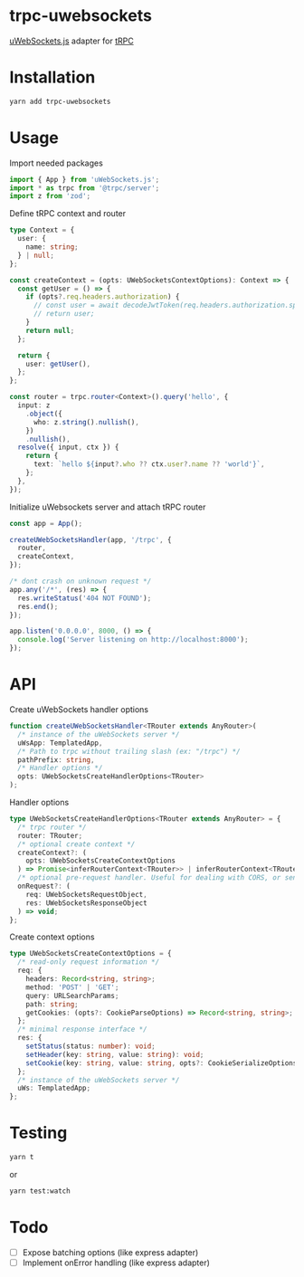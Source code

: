 # trpc-uwebsockets

[uWebSockets.js](https://github.com/uNetworking/uWebSockets.js) adapter for [tRPC](https://trpc.io/)

# Installation

```bash
yarn add trpc-uwebsockets
```

# Usage

Import needed packages

```typescript
import { App } from 'uWebSockets.js';
import * as trpc from '@trpc/server';
import z from 'zod';
```

Define tRPC context and router

```typescript
type Context = {
  user: {
    name: string;
  } | null;
};

const createContext = (opts: UWebSocketsContextOptions): Context => {
  const getUser = () => {
    if (opts?.req.headers.authorization) {
      // const user = await decodeJwtToken(req.headers.authorization.split(' ')[1])
      // return user;
    }
    return null;
  };

  return {
    user: getUser(),
  };
};

const router = trpc.router<Context>().query('hello', {
  input: z
    .object({
      who: z.string().nullish(),
    })
    .nullish(),
  resolve({ input, ctx }) {
    return {
      text: `hello ${input?.who ?? ctx.user?.name ?? 'world'}`,
    };
  },
});
```

Initialize uWebsockets server and attach tRPC router

```typescript
const app = App();

createUWebSocketsHandler(app, '/trpc', {
  router,
  createContext,
});

/* dont crash on unknown request */
app.any('/*', (res) => {
  res.writeStatus('404 NOT FOUND');
  res.end();
});

app.listen('0.0.0.0', 8000, () => {
  console.log('Server listening on http://localhost:8000');
});
```

# API

Create uWebSockets handler options

```typescript
function createUWebSocketsHandler<TRouter extends AnyRouter>(
  /* instance of the uWebSockets server */
  uWsApp: TemplatedApp,
  /* Path to trpc without trailing slash (ex: "/trpc") */
  pathPrefix: string,
  /* Handler options */
  opts: UWebSocketsCreateHandlerOptions<TRouter>
);
```

Handler options

```typescript
type UWebSocketsCreateHandlerOptions<TRouter extends AnyRouter> = {
  /* trpc router */
  router: TRouter;
  /* optional create context */
  createContext?: (
    opts: UWebSocketsCreateContextOptions
  ) => Promise<inferRouterContext<TRouter>> | inferRouterContext<TRouter>;
  /* optional pre-request handler. Useful for dealing with CORS, or sending extra headers */
  onRequest?: (
    req: UWebSocketsRequestObject,
    res: UWebSocketsResponseObject
  ) => void;
};
```

Create context options

```typescript
type UWebSocketsCreateContextOptions = {
  /* read-only request information */
  req: {
    headers: Record<string, string>;
    method: 'POST' | 'GET';
    query: URLSearchParams;
    path: string;
    getCookies: (opts?: CookieParseOptions) => Record<string, string>;
  };
  /* minimal response interface */
  res: {
    setStatus(status: number): void;
    setHeader(key: string, value: string): void;
    setCookie(key: string, value: string, opts?: CookieSerializeOptions): void;
  };
  /* instance of the uWebSockets server */
  uWs: TemplatedApp;
};
```

# Testing

```bash
yarn t
```

or

```bash
yarn test:watch
```

# Todo

- [ ] Expose batching options (like express adapter)
- [ ] Implement onError handling (like express adapter)
